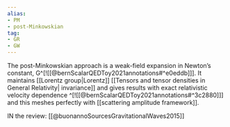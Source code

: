 ```yaml
---
alias:
- PM
- post-Minkowskian
tag:
- GR
- GW
---
```


The post-Minkowskian approach is a weak-field expansion in Newton’s constant, G^[![[@bernScalarQEDToy2021annotations#^e0eddb]]]. It maintains [[Lorentz group|Lorentz]] [[Tensors and tensor densities in General Relativity| invariance]] and gives results with exact relativistic velocity dependence ^[![[@bernScalarQEDToy2021annotations#^3c2880]]] and this meshes perfectly with [[scattering amplitude framework]].

IN the review:
[[@buonannoSourcesGravitationalWaves2015]]
